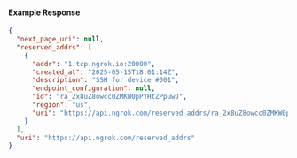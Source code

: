 <!-- Code generated for API Clients. DO NOT EDIT. -->

#### Example Response

```json
{
  "next_page_uri": null,
  "reserved_addrs": [
    {
      "addr": "1.tcp.ngrok.io:20000",
      "created_at": "2025-05-15T18:01:14Z",
      "description": "SSH for device #001",
      "endpoint_configuration": null,
      "id": "ra_2x8uZ8owcc0ZMKW0pPYHtZPpuwJ",
      "region": "us",
      "uri": "https://api.ngrok.com/reserved_addrs/ra_2x8uZ8owcc0ZMKW0pPYHtZPpuwJ"
    }
  ],
  "uri": "https://api.ngrok.com/reserved_addrs"
}
```
